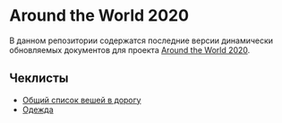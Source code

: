# Around the World 2020

В данном репозитории содержатся последние версии динамически обновляемых
документов для проекта [Around the World 2020](http://atw2020.com/).

## Чеклисты

* [Общий список вешей в дорогу](checklists/packing.md)
* [Одежда](checklists/clothing.md)
